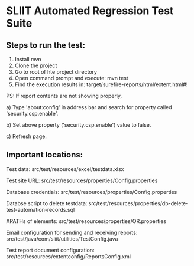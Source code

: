 # SLIIT Automated Regression Test Suite

Steps to run the test:
----------------------
1) Install mvn
2) Clone the project
3) Go to root of hte project directory
4) Open command prompt and execute: mvn test
5) Find the execution results in: target/surefire-reports/html/extent.html#!

PS: If report contents are not showing properly,

a) Type 'about:config' in address bar and search for property called 'security.csp.enable'.

b) Set above property ('security.csp.enable') value to false.

c) Refresh page.

Important locations:
--------------------
Test data:
src/test/resources/excel/testdata.xlsx

Test site URL:
src/test/resources/properties/Config.properties

Database credentials:
src/test/resources/properties/Config.properties

Databse script to delete testdata:
src/test/resources/properties/db-delete-test-automation-records.sql

XPATHs of elements:
src/test/resources/properties/OR.properties

Email configuration for sending and receiving reports:
src/test/java/com/sliit/utilities/TestConfig.java

Test report document configuration:
src/test/resources/extentconfig/ReportsConfig.xml
